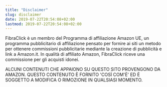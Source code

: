 ```yaml
---
title: "Disclaimer"
slug: disclaimer
date: 2019-07-22T20:54:08+02:00
lastmod: 2019-07-22T20:54:08+02:00
---
```


FibraClick è un membro del Programma di affiliazione Amazon UE, un programma pubblicitario di affiliazione pensato per fornire ai siti un metodo per ottenere commissioni pubblicitarie mediante la creazione di pubblicità e link a Amazon.it. In qualità di affiliato Amazon, FibraClick riceve una commissione per gli acquisti idonei.

ALCUNI CONTENUTI CHE APPAIONO SU QUESTO SITO PROVENGONO DA AMAZON. QUESTO CONTENUTO È FORNITO 'COSÌ COM'È' ED È SOGGETTO A MODIFICA O RIMOZIONE IN QUALSIASI MOMENTO.
